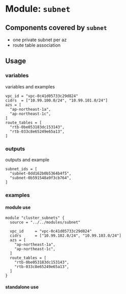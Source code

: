 # Module: `subnet`

## Components covered by `subnet`

* one private subnet per az
* route table association

## Usage

### variables

variables and examples

```
vpc_id = "vpc-0c41d05733c29d824"
cidrs  = ["10.99.100.0/24", "10.99.101.0/24"]
azs = [
  "ap-northeast-1a",
  "ap-northeast-1c",
]
route_tables = [
  "rtb-0be053183dc153143",
  "rtb-033c8e65249e65a13",
]
```

### outputs

outputs and example

```
subnet_ids = [
  "subnet-0dd162b0b5364b4f5",
  "subnet-0b591548a9f3cb764",
]
```

### examples

#### module use

```
module "cluster_subnets" {
  source = "../../modules/subnet"

  vpc_id     = "vpc-0c41d05733c29d824"
  cidrs      = ["10.99.102.0/24", "10.99.103.0/24"]
  azs = [
    "ap-northeast-1a",
    "ap-northeast-1c",
  ]
  route_tables = [
    "rtb-0be053183dc153143",
    "rtb-033c8e65249e65a13",
  ]
}
```


#### standalone use



